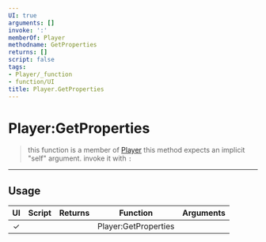```yaml
---
UI: true
arguments: []
invoke: ':'
memberOf: Player
methodname: GetProperties
returns: []
script: false
tags:
- Player/_function
- function/UI
title: Player.GetProperties
---
```

# Player:GetProperties
> this function is a member of [Player](civ-6/lua/Player.md)
> this method expects an implicit "self" argument. invoke it with `:`
-----
## Usage
|  UI | Script | Returns | Function | Arguments |
|:---:|:------:|-------:|:--------:|:---------|
|✓| ||Player:GetProperties||
